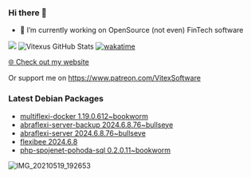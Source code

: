 ### Hi there 👋

- 🔭 I’m currently working on OpenSource  (not even) FinTech software

![](https://komarev.com/ghpvc/?username=Vitexus)
![Vitexus GitHub Stats](https://github-readme-stats.vercel.app/api?username=Vitexus&show_icons=true)
[![wakatime](https://wakatime.com/badge/user/5abba9ca-813e-43ac-9b5f-b1cfdf3dc1c7.svg)](https://wakatime.com/@5abba9ca-813e-43ac-9b5f-b1cfdf3dc1c7)

<p><a href="https://vitexsoftware.cz">🌐 Check out my website</a></p>

Or support me on https://www.patreon.com/VitexSoftware

### Latest Debian Packages
<!-- DEBIAN-PACKAGES-LIST:START -->
- [multiflexi-docker 1.19.0.612~bookworm](https://repo.vitexsoftware.com/package.php?package=multiflexi-docker)
- [abraflexi-server-backup 2024.6.8.76~bullseye](https://repo.vitexsoftware.com/package.php?package=abraflexi-server-backup)
- [abraflexi-server 2024.6.8.76~bullseye](https://repo.vitexsoftware.com/package.php?package=abraflexi-server)
- [flexibee 2024.6.8](https://repo.vitexsoftware.com/package.php?package=flexibee)
- [php-spojenet-pohoda-sql 0.2.0.11~bookworm](https://repo.vitexsoftware.com/package.php?package=php-spojenet-pohoda-sql)
<!-- DEBIAN-PACKAGES-LIST:END -->

![IMG_20210519_192653](https://user-images.githubusercontent.com/2621130/120022731-1bd48900-bfed-11eb-90f9-4f88f560b8b7.jpg)

<!--
**Vitexus/Vitexus** is a ✨ _special_ ✨ repository because its `README.md` (this file) appears on your GitHub profile.

Here are some ideas to get you started:

- 🌱 I’m currently learning ...
- 👯 I’m looking to collaborate on ...
- 🤔 I’m looking for help with ...
- 💬 Ask me about ...
- 📫 How to reach me: ...
- 😄 Pronouns: ...
- ⚡ Fun fact: ...
-->


